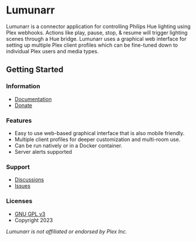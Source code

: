 # Lumunarr

Lumunarr is a connector application for controlling Philips Hue lighting using Plex webhooks. Actions like play, pause, stop, & resume will trigger lighting scenes through a Hue bridge. Lumunarr uses a graphical web interface for setting up multiple Plex client profiles which can be fine-tuned down to individual Plex users and media types.

## Getting Started

### Information

- [Documentation](https://github.com/chadwpalm/Lumunarr/wiki)
- [Donate](https://www.buymeacoffee.com/lumunarr)

### Features

- Easy to use web-based graphical interface that is also mobile friendly.
- Multiple client profiles for deeper customization and multi-room use.
- Can be run natively or in a Docker container.
- Server alerts supported

### Support

- [Discussions](https://github.com/chadwpalm/Lumunarr/discussions)
- [Issues](https://github.com/chadwpalm/Lumunarr/issues)

### Licenses

- [GNU GPL v3](http://www.gnu.org/licenses/gpl.html)
- Copyright 2023

_Lumunarr is not affiliated or endorsed by Plex Inc._
